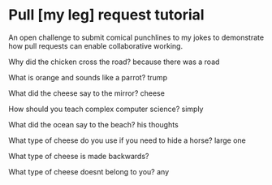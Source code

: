 # Pull [my leg] request tutorial
An open challenge to submit comical punchlines to my jokes to demonstrate how pull requests can enable collaborative working. 

Why did the chicken cross the road? because there was a road

What is orange and sounds like a parrot? trump

What did the cheese say to the mirror? cheese

How should you teach complex computer science? simply 

What did the ocean say to the beach? his thoughts

What type of cheese do you use if you need to hide a horse? large one

What type of cheese is made backwards? 

What type of cheese doesnt belong to you? any
